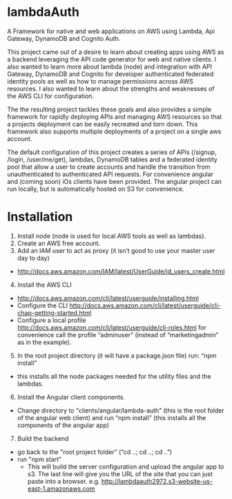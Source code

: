 # lambdaAuth
A Framework for native and web applications on AWS using Lambda, Api Gateway, DynamoDB and Cognito Auth.

This project came out of a desire to learn about creating apps using AWS as a backend leveraging the API code generator for web and native clients. I also wanted to learn more about lambda (node) and integration with API Gateway, DynamoDB and Cognito for developer authenticated federated identity pools as well as how to manage permissions across AWS resources. I also wanted to learn about the strengths and weaknesses of the AWS CLI for configuration.

The the resulting project tackles these goals and also provides a simple framework for rapidly deploying APIs and managing AWS resources so that a projects deployment can be easily recreated and torn down. This framework also supports multiple deployments of a project on a single aws account.

The default configuration of this project creates a series of APIs (/signup, /login, /user/me/get), lambdas, DynamoDB tables and a federated identity pool that allow a user to create accounts and handle the transition from unauthenticated to authenticated API requests. For convenience  angular and (coming soon) iOs clients have been provided. The angular project can run locally, but is automatically hosted on S3 for convenience.

# Installation

1. Install node (node is used for local AWS tools as well as lambdas).
2. Create an AWS free account.
3. Add an IAM user to act as proxy (it isn’t good to use your master user day to day)
  * http://docs.aws.amazon.com/IAM/latest/UserGuide/id_users_create.html 
4. Install the AWS CLI
  * http://docs.aws.amazon.com/cli/latest/userguide/installing.html
  * Configure the CLI 
    http://docs.aws.amazon.com/cli/latest/userguide/cli-chap-getting-started.html
  * Configure a local profile
    http://docs.aws.amazon.com/cli/latest/userguide/cli-roles.html
    for convenience call the profile “adminuser” (instead of “marketingadmin” as in the example).
5. In the root project directory (it will have a package.json file) run: “npm install”
  * this installs all the node packages needed for the utility files and the lambdas.
6. Install the Angular client components.
  * Change directory to "clients/angular/lambda-auth” (this is the root folder of the angular web client) and run “npm install” (this installs all the components of the angular app)
7. Build the backend
  * go back to the "root project folder” (“cd ..; cd ..; cd ..”)
  * run "npm start”
    * This will build the server configuration and upload the angular app to s3. The last line will give you the URL of the site that you can just paste into a browser. e.g. http://lambdaauth2972.s3-website-us-east-1.amazonaws.com
